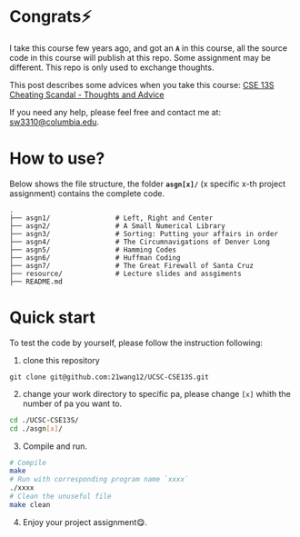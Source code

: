 # Congrats⚡️
I take this course few years ago, and got an **__`A`__** in this course, all the source code in this course will publish at this repo. Some assignment may be different. This repo is only used to exchange thoughts. 

This post describes some advices when you take this course: [CSE 13S Cheating Scandal - Thoughts and Advice](https://www.reddit.com/r/UCSC/comments/r70329/cse_13s_cheating_scandal_thoughts_and_advice/)

If you need any help, please feel free and contact me at: sw3310@columbia.edu.

# How to use?

Below shows the file structure, the folder **`asgn[x]/`** (x specific x-th project assignment) contains the complete code.

```
.
├── asgn1/                # Left, Right and Center
├── asgn2/                # A Small Numerical Library
├── asgn3/                # Sorting: Putting your affairs in order
├── asgn4/                # The Circumnavigations of Denver Long
├── asgn5/                # Hamming Codes
├── asgn6/                # Huffman Coding
├── asgn7/                # The Great Firewall of Santa Cruz
├── resource/             # Lecture slides and assgiments
├── README.md
```

# Quick start

To test the code by yourself, please follow the instruction following:

1. clone this repository

```
git clone git@github.com:21wang12/UCSC-CSE13S.git
```
2. change your work directory to specific pa, please change `[x]` whith the number of pa you want to.

```sh
cd ./UCSC-CSE13S/
cd ./asgn[x]/         
```

3. Compile and run.

```sh
# Compile
make
# Run with corresponding program name `xxxx`
./xxxx
# Clean the unuseful file
make clean
```

4. Enjoy your project assignment😋.


